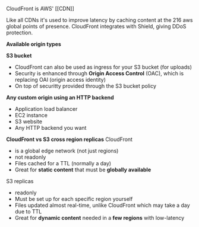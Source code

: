 CloudFront is AWS' [[CDN]] 

Like all CDNs it's used to improve latency by caching content at the 216 aws global points of presence.
CloudFront integrates with Shield, giving DDoS protection.

**Available origin types**

**S3 bucket**
- CloudFront can also be used as ingress for your S3 bucket (for uploads)
- Security is enhanced through **Origin Access Control** (OAC), which is replacing OAI (origin access identity)
- On top of securitty provided through the S3 bucket policy

**Any custom origin using an HTTP backend**
- Application load balancer
- EC2 instance
- S3 website
- Any HTTP backend you want


**CloudFront vs S3 cross region replicas**
CloudFront
- is a global edge network (not just regions)
- not readonly
- Files cached for a TTL (normally a day)
- Great for **static content** that must be **globally available**

S3 replicas
- readonly
- Must be set up for each specific region yourself
- Files updated almost real-time, unlike CloudFront which may take a day due to TTL
- Great for **dynamic content** needed in a **few regions** with low-latency